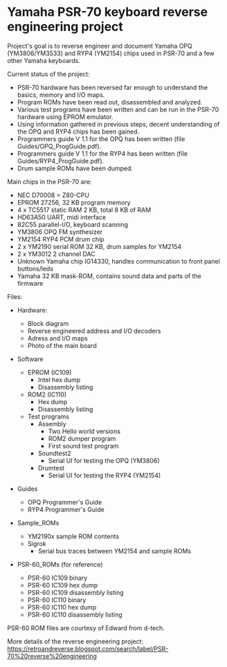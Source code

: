 # Yamaha PSR-70 keyboard reverse engineering project

Project's goal is to reverse engineer and document Yamaha OPQ (YM3806/YM3533) and RYP4 (YM2154) chips used in PSR-70 and a few other Yamaha keyboards.

Current status of the project:
- PSR-70 hardware has been reversed far enough to understand the basics, memory and I/O maps. 
- Program ROMs have been read out, disassembled and analyzed.
- Various test programs have been written and can be run in the PSR-70 hardware using EPROM emulator.
- Using information gathered in previous steps, decent understanding of the OPQ and RYP4 chips has been gained.
- Programmers guide V 1.1 for the OPQ has been written (file Guides/OPQ_ProgGuide.pdf).
- Programmers guide V 1.1 for the RYP4 has been written (file Guides/RYP4_ProgGuide.pdf).
- Drum sample ROMs have been dumped.

Main chips in the PSR-70 are:
- NEC D70008 = Z80-CPU
- EPROM 27256, 32 KB program memory
- 4 x TC5517 static RAM 2 KB, total 8 KB of RAM
- HD63A50 UART, midi interface
- 82C55 parallel-I/O, keyboard scanning
- YM3806 OPQ FM synthesizer
- YM2154 RYP4 PCM drum chip
- 2 x YM2190 serial ROM 32 KB, drum samples for YM2154
- 2 x YM3012 2 channel DAC
- Unknown Yamaha chip IG14330, handles communication to front panel buttons/leds
- Yamaha 32 KB mask-ROM, contains sound data and parts of the firmware


Files:

- Hardware: 
  - Block diagram
  - Reverse engineered address and I/O decoders
  - Adress and I/O maps
  - Photo of the main board

- Software
  - EPROM (IC109)
    - Intel hex dump
    - Disassembly listing
  - ROM2 (IC110)
    - Hex dump
    - Disassembly listing
  - Test programs
    - Assembly
        - Two Hello world versions
        - ROM2 dumper program
        - First sound test program
    - Soundtest2
        - Serial UI for testing the OPQ (YM3806)
    - Drumtest
        - Serial UI for testing the RYP4 (YM2154)

- Guides
  - OPQ Programmer's Guide
  - RYP4 Programmer's Guide

- Sample_ROMs
    - YM2190x sample ROM contents
    - Sigrok
        - Serial bus traces between YM2154 and sample ROMs
        
- PSR-60_ROMs (for reference)
  - PSR-60 IC109 binary
  - PSR-60 IC109 hex dump
  - PSR-60 IC109 disassembly listing
  - PSR-60 IC110 binary
  - PSR-60 IC110 hex dump
  - PSR-60 IC110 disassembly listing

PSR-60 ROM files are courtesy of Edward from d-tech.

More details of the reverse engineering project: 
https://retroandreverse.blogspot.com/search/label/PSR-70%20reverse%20engineering

